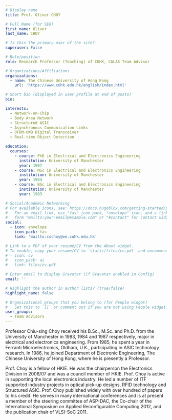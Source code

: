 ```yaml
---
# Display name
title: Prof. Oliver CHOY  

# Full Name (for SEO)
first_name: Oliver
last_name: CHOY

# Is this the primary user of the site?
superuser: False

# Role/position
role: Research Professor (Teaching) of CUHK, CALAS Team Advisor

# Organizations/Affiliations
organizations:
  - name: The Chinese University of Hong Kong
    url: 'https://www.cuhk.edu.hk/english/index.html'

# Short bio (displayed in user profile at end of posts)
bio: 

interests:
  - Network-on-Chip
  - Body Area Network
  - Structured ASIC
  - Asynchronous Communication Links
  - OFDM-UWB Digital Transceiver
  - Real-time Object Detection

education:
  courses:
    - course: PhD in Electrical and Electronics Engineering
      institution: University of Manchester
      year: 1987
    - course: MSc in Electrical and Electronics Engineering
      institution: University of Manchester
      year: 1984
    - course: BSc in Electrical and Electronics Engineering
      institution: University of Manchester
      year: 1983  

# Social/Academic Networking
# For available icons, see: https://docs.hugoblox.com/getting-started/page-builder/#icons
#   For an email link, use "fas" icon pack, "envelope" icon, and a link in the
#   form "mailto:your-email@example.com" or "#contact" for contact widget.
social:
  - icon: envelope
    icon_pack: fas
    link: 'mailto:cschoy@ee.cuhk.edu.hk'   

# Link to a PDF of your resume/CV from the About widget.
# To enable, copy your resume/CV to `static/files/cv.pdf` and uncomment the lines below.
# - icon: cv
#   icon_pack: ai
#   link: files/cv.pdf

# Enter email to display Gravatar (if Gravatar enabled in Config)
email: ''

# Highlight the author in author lists? (true/false)
highlight_name: false

# Organizational groups that you belong to (for People widget)
#   Set this to `[]` or comment out if you are not using People widget.
user_groups:
  - Team Advisors
---
```


Professor Chiu-sing Choy received his B.Sc., M.Sc. and Ph.D. from the University of Manchester in 1983, 1984 and 1987 respectively, major in electrical and electronics engineering. From 1985, he spent a year in Ferranti Microelectronics, Oldham, U.K., participating in ASIC technology research. In 1986, he joined Department of Electronic Engineering, The Chinese University of Hong Kong, where he is presently a Professor.

Prof. Choy is a fellow of HKIE. He was the chairperson the Electronics Division in 2006/07 and was a council member of HKIE. Prof. Choy is active in supporting the local electronics industry. He led a number of ITF supported industry projects in optical pick-up designs, RFID technology and Structured ASIC. Prof. Choy published widely with over hundred of papers to his credit. He serves in many international conferences and is at present a member of the steering committee of ASP-DAC, the Co-chair of the International Symposium on Applied Reconfigurable Computing 2012, and the publication chair of VLSI-SoC 2011.